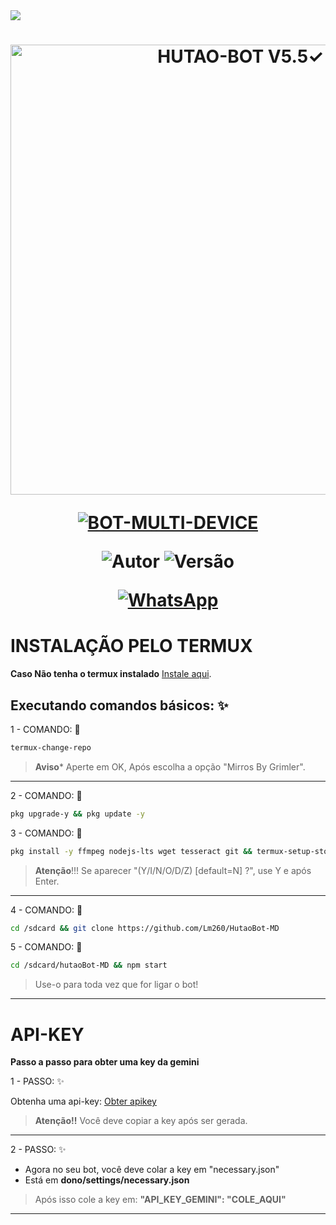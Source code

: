 <img src="https://readme-typing-svg.herokuapp.com/?font=mono&size=30&duration=4000&color=836FFF&center=falso&vCenter=falso&lines=𝐻𝑢𝑡𝑎𝑜+𝐵𝑜𝑡+𝑀𝐷✰+V5.5✓;𝐁𝐎𝐓+𝐌𝐔𝐋𝐓𝐈+𝐃𝐄𝐕𝐈𝐂𝐄;✰✰✰✰✰">      

<h1 align="center">
<p>
<img src= "https://telegra.ph/file/9995a29f1d349be4495a0.jpg" alt="HUTAO-BOT V5.5✓" width="720">
</p>

<p align="center">
<a href="#"><img title="BOT-MULTI-DEVICE" src="https://img.shields.io/badge/BOT•MULTI•DEVICE-blue?&style=for-the-badge"></a>
</p>

<p align="center">
<img title="Autor" src="https://img.shields.io/badge/Autor-@Lm-orange.svg?style=for-the-badge&logo=github"></a>
<img title="Versão" src="https://img.shields.io/badge/Versão-5.5-orange.svg?style=for-the-badge&logo=github"></a>
</p>

<div align="center">
  
[![WhatsApp](https://img.shields.io/badge/Suporte-25D366?style=for-the-badge&logo=whatsapp&logoColor=white)](
https://chat.whatsapp.com/JZQo3kwQLZI58kf5EcOgDZ)
</div>

# INSTALAÇÃO PELO TERMUX

**Caso Não tenha o termux instalado**
[Instale aqui](https://www.mediafire.com/file/0npdmv51pnttps0/com.termux_0.119.1-119_minAPI21(arm64-v8a,armeabi-v7a,x86,x86_64)(nodpi)_apkmirror.com.apk/file).

## Executando comandos básicos: ✨

1 - COMANDO: 🌸
````bash
termux-change-repo
````
> **Aviso*** Aperte em OK, Após escolha a opção "Mirros By Grimler".
------------------
2 - COMANDO: 🌸
````bash
pkg upgrade-y && pkg update -y
````
3 - COMANDO: 🌸
````bash
pkg install -y ffmpeg nodejs-lts wget tesseract git && termux-setup-storage
````
> **Atenção**!!!
> Se aparecer "(Y/I/N/O/D/Z) [default=N] ?", use Y e após Enter.
------------------
4 - COMANDO: 🌸
````bash
cd /sdcard && git clone https://github.com/Lm260/HutaoBot-MD
````
5 - COMANDO: 🌸
````bash
cd /sdcard/hutaoBot-MD && npm start
````
> Use-o para toda vez que for ligar o bot!
------------------

# API-KEY

**Passo a passo para obter uma key da gemini**

1 - PASSO: ✨

Obtenha uma api-key: [Obter apikey](https://makersuite.google.com/app/apikey)
> **Atenção!!**
> Você deve copiar a key após ser gerada.
------------------
2 - PASSO: ✨

- Agora no seu bot, você deve colar a key em "necessary.json"
- Está em **dono/settings/necessary.json**
> Após isso cole a key em:
> **"API_KEY_GEMINI": "COLE_AQUI"**
------------------
